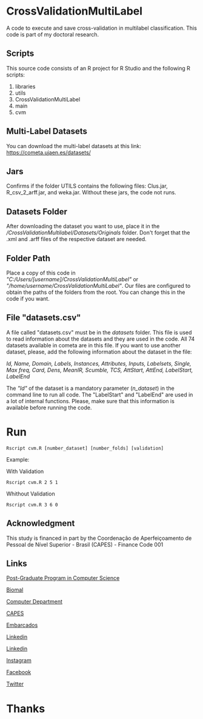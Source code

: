 # CrossValidationMultiLabel
A code to execute and save cross-validation in multilabel classification. This code is part of my doctoral research.

## Scripts
This source code consists of an R project for R Studio and the following R scripts:

1. libraries
2. utils
3. CrossValidationMultiLabel
4. main
5. cvm

## Multi-Label Datasets
You can download the multi-label datasets at this link: https://cometa.ujaen.es/datasets/

## Jars
Confirms if the folder UTILS contains the following files: Clus.jar, R_csv_2_arff.jar, and weka.jar. Without these jars, the code not runs. 

## Datasets Folder
After downloading the dataset you want to use, place it in the */CrossValidationMultilabel/Datasets/Originals* folder. Don't forget that the .xml and .arff files of the respective dataset are needed.

## Folder Path
Place a copy of this code in _"C:/Users/[username]/CrossValidationMultiLabel"_ or _"/home/username/CrossValidationMultiLabel"_. Our files are configured to obtain the paths of the folders from the root. You can change this in the code if you want.

## File "datasets.csv"
A file called "datasets.csv" must be in the *datasets* folder. This file is used to read information about the datasets and they are used in the code. All 74 datasets available in cometa are in this file. If you want to use another dataset, please, add the following information about the dataset in the file:

_Id, Name, Domain, Labels, Instances, Attributes, Inputs, Labelsets, Single, Max freq, Card, Dens, MeanIR, Scumble, TCS, AttStart, AttEnd, LabelStart, LabelEnd_

The _"Id"_ of the dataset is a mandatory parameter (_n_dataset_) in the command line to run all code. The "LabelStart" and "LabelEnd" are used in a lot of internal functions. Please, make sure that this information is available before running the code.

# Run

```
Rscript cvm.R [number_dataset] [number_folds] [validation]
```

Example:

With Validation
```
Rscript cvm.R 2 5 1
```

Whithout Validation
```
Rscript cvm.R 3 6 0
```

## Acknowledgment
This study is financed in part by the Coordenação de Aperfeiçoamento de Pessoal de Nível Superior - Brasil (CAPES) - Finance Code 001

## Links

[Post-Graduate Program in Computer Science](http://ppgcc.dc.ufscar.br/pt-br)

[Biomal](http://www.biomal.ufscar.br/)

[Computer Department](https://site.dc.ufscar.br/)

[CAPES](https://www.gov.br/capes/pt-br)

[Embarcados](https://www.embarcados.com.br/author/cissa/)

[Linkedin](https://www.linkedin.com/in/elainececiliagatto/)

[Linkedin](https://www.linkedin.com/company/27241216)

[Instagram](https://www.instagram.com/professoracissa/)

[Facebook](https://www.facebook.com/ProfessoraCissa/)

[Twitter](https://twitter.com/professoracissa)

# Thanks
